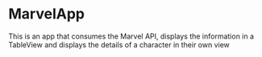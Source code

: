 # MarvelApp
This is an app that consumes the Marvel API, displays the information in a TableView and displays the details of a character in their own view
